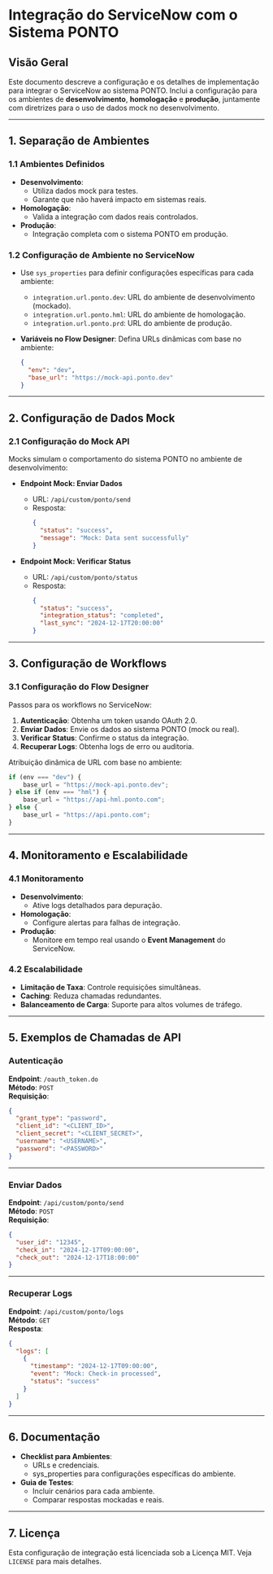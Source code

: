 
# Integração do ServiceNow com o Sistema PONTO

## Visão Geral
Este documento descreve a configuração e os detalhes de implementação para integrar o ServiceNow ao sistema PONTO. Inclui a configuração para os ambientes de **desenvolvimento**, **homologação** e **produção**, juntamente com diretrizes para o uso de dados mock no desenvolvimento.

---

## 1. Separação de Ambientes

### 1.1 Ambientes Definidos
- **Desenvolvimento**: 
  - Utiliza dados mock para testes.
  - Garante que não haverá impacto em sistemas reais.
- **Homologação**:
  - Valida a integração com dados reais controlados.
- **Produção**:
  - Integração completa com o sistema PONTO em produção.

### 1.2 Configuração de Ambiente no ServiceNow
- Use `sys_properties` para definir configurações específicas para cada ambiente:
  - `integration.url.ponto.dev`: URL do ambiente de desenvolvimento (mockado).
  - `integration.url.ponto.hml`: URL do ambiente de homologação.
  - `integration.url.ponto.prd`: URL do ambiente de produção.

- **Variáveis no Flow Designer**:
  Defina URLs dinâmicas com base no ambiente:
  ```json
  {
    "env": "dev", 
    "base_url": "https://mock-api.ponto.dev"
  }
  ```

---

## 2. Configuração de Dados Mock

### 2.1 Configuração do Mock API
Mocks simulam o comportamento do sistema PONTO no ambiente de desenvolvimento:
- **Endpoint Mock: Enviar Dados**
  - URL: `/api/custom/ponto/send`
  - Resposta:
    ```json
    {
      "status": "success",
      "message": "Mock: Data sent successfully"
    }
    ```

- **Endpoint Mock: Verificar Status**
  - URL: `/api/custom/ponto/status`
  - Resposta:
    ```json
    {
      "status": "success",
      "integration_status": "completed",
      "last_sync": "2024-12-17T20:00:00"
    }
    ```

---

## 3. Configuração de Workflows

### 3.1 Configuração do Flow Designer
Passos para os workflows no ServiceNow:
1. **Autenticação**: Obtenha um token usando OAuth 2.0.
2. **Enviar Dados**: Envie os dados ao sistema PONTO (mock ou real).
3. **Verificar Status**: Confirme o status da integração.
4. **Recuperar Logs**: Obtenha logs de erro ou auditoria.

Atribuição dinâmica de URL com base no ambiente:
```javascript
if (env === "dev") {
    base_url = "https://mock-api.ponto.dev";
} else if (env === "hml") {
    base_url = "https://api-hml.ponto.com";
} else {
    base_url = "https://api.ponto.com";
}
```

---

## 4. Monitoramento e Escalabilidade

### 4.1 Monitoramento
- **Desenvolvimento**:
  - Ative logs detalhados para depuração.
- **Homologação**:
  - Configure alertas para falhas de integração.
- **Produção**:
  - Monitore em tempo real usando o **Event Management** do ServiceNow.

### 4.2 Escalabilidade
- **Limitação de Taxa**: Controle requisições simultâneas.
- **Caching**: Reduza chamadas redundantes.
- **Balanceamento de Carga**: Suporte para altos volumes de tráfego.

---

## 5. Exemplos de Chamadas de API

### Autenticação
**Endpoint**: `/oauth_token.do`  
**Método**: `POST`  
**Requisição**:
```json
{
  "grant_type": "password",
  "client_id": "<CLIENT_ID>",
  "client_secret": "<CLIENT_SECRET>",
  "username": "<USERNAME>",
  "password": "<PASSWORD>"
}
```

---

### Enviar Dados
**Endpoint**: `/api/custom/ponto/send`  
**Método**: `POST`  
**Requisição**:
```json
{
  "user_id": "12345",
  "check_in": "2024-12-17T09:00:00",
  "check_out": "2024-12-17T18:00:00"
}
```

---

### Recuperar Logs
**Endpoint**: `/api/custom/ponto/logs`  
**Método**: `GET`  
**Resposta**:
```json
{
  "logs": [
    {
      "timestamp": "2024-12-17T09:00:00",
      "event": "Mock: Check-in processed",
      "status": "success"
    }
  ]
}
```

---

## 6. Documentação

- **Checklist para Ambientes**:
  - URLs e credenciais.
  - sys_properties para configurações específicas do ambiente.
- **Guia de Testes**:
  - Incluir cenários para cada ambiente.
  - Comparar respostas mockadas e reais.

---

## 7. Licença
Esta configuração de integração está licenciada sob a Licença MIT. Veja `LICENSE` para mais detalhes.
